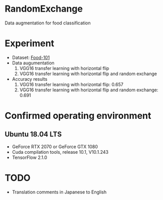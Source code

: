 # RandomExchange
Data augmentation for food classification

# Experiment
* Dataset: [Food-101](https://www.kaggle.com/dansbecker/food-101)
* Data augumentation
  1. VGG16 transfer learning with horizontal flip
  1. VGG16 transfer learning with horizontal flip and random exchange
* Accuracy results
  1. VGG16 transfer learning with horizontal flip: 0.657
  1. VGG16 transfer learning with horizontal flip and random exchange: 0.691
  
# Confirmed operating environment
## Ubuntu 18.04 LTS
* GeForce RTX 2070 or GeForce GTX 1080
* Cuda compilation tools, release 10.1, V10.1.243
* TensorFlow 2.1.0

# TODO
* Translation comments in Japanese to English
